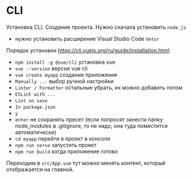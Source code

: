 # CLI
Установка CLI. Создание проекта. Нужно сначала установить `node.js`
- нужно установить расширение Visual Studio Code `Vetur`

Порядок установки https://cli.vuejs.org/ru/guide/installation.html:
- `npm install -g @vue/cli` установка vue
- `vue --version`           версия vue cli
- `vue create myapp`        создание приложения
- `Manually ...`            выбор ручной настройки
- `Linter / Formatter`      остальные убрать, их можно добавить потом
- `ESLint with ...`
- `Lint on save`
- `In package.json`
- `y`
- `enter`         не сохранять пресет (если попросят занести папку node_modules в .gitignore, то не надо, она туда поместится автоматически)
- `cd myapp`      перейти в проект в консоли
- `npm run serve` запустить проект
- `npm run build` когда приложение готово

Переходим в `src/App.vue` тут можно менять контент, который отображается на главной.
